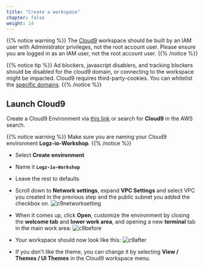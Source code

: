 ```yaml
---
title: "Create a workspace"
chapter: false
weight: 14
---
```


{{% notice warning %}}
The [Cloud9](https://aws.amazon.com/cloud9/) workspace should be built by an IAM user with Administrator privileges,
not the root account user. Please ensure you are logged in as an IAM user, not the root
account user.
{{% /notice %}}

{{% notice tip %}}
Ad blockers, javascript disablers, and tracking blockers should be disabled for
the cloud9 domain, or connecting to the workspace might be impacted.
Cloud9 requires third-party-cookies. You can whitelist the [specific domains](https://docs.aws.amazon.com/cloud9/latest/user-guide/troubleshooting.html#troubleshooting-env-loading).
{{% /notice %}}

## Launch Cloud9

Create a Cloud9 Environment via [this link](https://console.aws.amazon.com/cloud9control/home?region=us-east-1#/create/) or search for **Cloud9** in the AWS search.

{{% notice warning %}}
Make sure you are naming your Cloud9 environment **Logz-io-Workshop**.
{{% /notice %}}

- Select **Create environment**
- Name it **`Logz-io-Workshop`**
- Leave the rest to defaults
- Scroll down to **Network settings**, expand **VPC Settings** and select VPC you created in the previous step and the public subnet you added the checkbox on.
  ![c9networksetting](/images/prerequisites/c9network_settings.png)

- When it comes up, click **Open**, customize the environment by closing the **welcome tab**
  and **lower work area**, and opening a new **terminal** tab in the main work area:
  ![c9before](/images/prerequisites/c9before.png)

- Your workspace should now look like this:
  ![c9after](/images/prerequisites/c9after.png)

- If you don't like the theme, you can change it by selecting **View / Themes / UI Themes** in the Cloud9 workspace menu.
